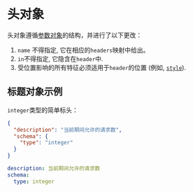 # 头对象

头对象遵循[参数对象](./Parameter-Object)的结构，并进行了以下更改：

1. `name` 不得指定, 它在相应的`headers`映射中给出。
1. `in`不得指定, 它隐含在`header`中.
1. 受位置影响的所有特征必须适用于`header`的位置 (例如, [`style`](#parameterStyle)).

## 标题对象示例

`integer`类型的简单标头：

```json
{
  "description": "当前期间允许的请求数",
  "schema": {
    "type": "integer"
  }
}
```

```yaml
description: 当前期间允许的请求数
schema:
  type: integer
```
